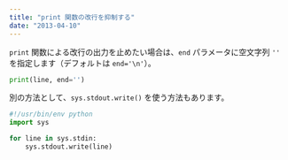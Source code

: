 ```yaml
---
title: "print 関数の改行を抑制する"
date: "2013-04-10"
---
```


`print` 関数による改行の出力を止めたい場合は、`end` パラメータに空文字列 `''` を指定します（デフォルトは `end='\n'`）。

```python
print(line, end='')
```

別の方法として、`sys.stdout.write()` を使う方法もあります。

```python
#!/usr/bin/env python
import sys

for line in sys.stdin:
    sys.stdout.write(line)
```

